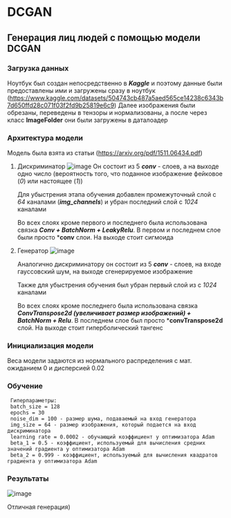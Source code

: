 # DCGAN
## Генерация лиц людей с помощью модели **DCGAN**
### Загрузка данных
Ноутбук был создан непосредственно в ***Kaggle*** и поэтому данные были предоставлены ими и загружены сразу в ноутбук (https://www.kaggle.com/datasets/504743cb487a5aed565ce14238c6343b7d650ffd28c071f03f2fd9b25819e6c9)
Далее изображения были обрезаны, переведены в тензоры и нормализованы, а после через класс **ImageFolder** они были загружены в даталоадер
### Архитектура модели
Модель была взята из статьи (https://arxiv.org/pdf/1511.06434.pdf)
1. Дискриминатор 
   ![image](https://github.com/Faig22/DCGAN/assets/95417164/0f2bdc58-bb49-49ed-ac9c-6a6ccab8fc6f)
   Он состоит из 5 ***conv*** - слоев, а на выходе одно число (вероятность того, что поданное изображение фейковое (*0*) или настоящее (*1*))
   
   Для убыстрения этапа обучения добавлен промежуточный слой с *64* каналами (***img_channels***) и убран последний слой с *1024* каналами
   
   Во всех слоях кроме первого и последнего была использована связка ***Conv + BatchNorm + LeakyRelu***. В первом и последнем слое были просто ***conv** слои.
   На выходе стоит сигмоида
   
2. Генератор
   ![image](https://github.com/Faig22/DCGAN/assets/95417164/b5d863a1-406a-4880-bc97-5d297ea44903)

   Аналогично дискриминатору он состоит из 5 ***conv*** - слоев, на входе гауссовский шум, на выходе сгенерируемое изображение

   Также для убыстрения обучения был убран первый слой из с *1024* каналами

   Во всех слоях кроме последнего была использована связка ***ConvTranspose2d (увеличивает размер изображений) + BatchNorm + Relu***. В последнем слое был просто ***convTranspose2d** слой.
   На выходе стоит гиперболический тангенс

### Инициализация модели
   Веса модели задаются из нормального распределения с мат. ожиданием 0 и дисперсией 0.02

### Обучение
   
     Гиперпараметры:
     batch_size = 128
     epochs = 30
     noise_dim = 100 - размер шума, подаваемый на вход генератора
     img_size = 64 - размер изображения, который подается на вход дискриминатора
     learning rate = 0.0002 - обучающий коэффициент у оптимизатора Adam
     beta_1 = 0.5 - коэффициент, используемый для вычисления средних значений градиента у оптимизатора Adam
     beta_2 = 0.999 - коэффициент, используемый для вычисления квадратов градиента у оптимизатора Adam
### Результаты
   ![image](https://github.com/Faig22/DCGAN/assets/95417164/b759981d-b545-4900-a1dc-fdf084b2dab6)

   Отличная генерация)
     
